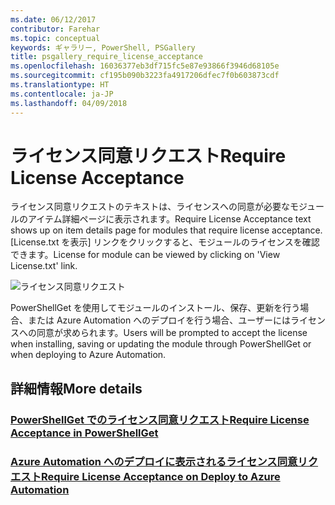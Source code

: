```yaml
---
ms.date: 06/12/2017
contributor: Farehar
ms.topic: conceptual
keywords: ギャラリー, PowerShell, PSGallery
title: psgallery_require_license_acceptance
ms.openlocfilehash: 16036377eb3df715fc5e87e93866f3946d68105e
ms.sourcegitcommit: cf195b090b3223fa4917206dfec7f0b603873cdf
ms.translationtype: HT
ms.contentlocale: ja-JP
ms.lasthandoff: 04/09/2018
---
```

<a name="require-license-acceptance"></a><span data-ttu-id="aef87-103">ライセンス同意リクエスト</span><span class="sxs-lookup"><span data-stu-id="aef87-103">Require License Acceptance</span></span>
===========================

<span data-ttu-id="aef87-104">ライセンス同意リクエストのテキストは、ライセンスへの同意が必要なモジュールのアイテム詳細ページに表示されます。</span><span class="sxs-lookup"><span data-stu-id="aef87-104">Require License Acceptance text shows up on item details page for modules that require license acceptance.</span></span> <span data-ttu-id="aef87-105">[License.txt を表示] リンクをクリックすると、モジュールのライセンスを確認できます。</span><span class="sxs-lookup"><span data-stu-id="aef87-105">License for module can be viewed by clicking on 'View License.txt' link.</span></span>

![ライセンス同意リクエスト](Images/RequireLicenseAcceptance.png)

<span data-ttu-id="aef87-107">PowerShellGet を使用してモジュールのインストール、保存、更新を行う場合、または Azure Automation へのデプロイを行う場合、ユーザーにはライセンスへの同意が求められます。</span><span class="sxs-lookup"><span data-stu-id="aef87-107">Users will be prompted to accept the license when installing, saving or updating the module through PowerShellGet or when deploying to Azure Automation.</span></span>

## <a name="more-details"></a><span data-ttu-id="aef87-108">詳細情報</span><span class="sxs-lookup"><span data-stu-id="aef87-108">More details</span></span>
### <a name="require-license-acceptance-in-powershellgetpsgetmodulerequirelicenseacceptancemd"></a>[<span data-ttu-id="aef87-109">PowerShellGet でのライセンス同意リクエスト</span><span class="sxs-lookup"><span data-stu-id="aef87-109">Require License Acceptance in PowerShellGet</span></span>](../psget/module/RequireLicenseAcceptance.md)
### <a name="require-license-acceptance-on-deploy-to-azure-automationpsgallerydeploytoazureautomationrequirelicenseacceptancemd"></a>[<span data-ttu-id="aef87-110">Azure Automation へのデプロイに表示されるライセンス同意リクエスト</span><span class="sxs-lookup"><span data-stu-id="aef87-110">Require License Acceptance on Deploy to Azure Automation</span></span>](psgallery_deploy_to_azure_automation_requireLicenseAcceptance.md)